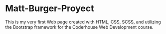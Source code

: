 # Matt-Burger-Proyect
This is my very first Web page created with HTML, CSS, SCSS, and utilizing the Bootstrap framework for the Coderhouse Web Development course. 
